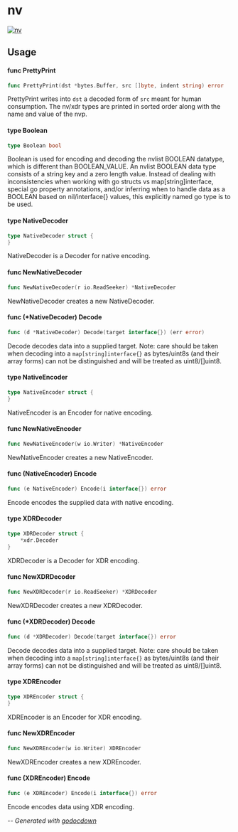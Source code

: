 # nv

[![nv](https://godoc.org/github.com/cerana/cerana/zfs/nv?status.png)](https://godoc.org/github.com/cerana/cerana/zfs/nv)



## Usage

#### func  PrettyPrint

```go
func PrettyPrint(dst *bytes.Buffer, src []byte, indent string) error
```
PrettyPrint writes into `dst` a decoded form of `src` meant for human
consumption. The nv/xdr types are printed in sorted order along with the name
and value of the nvp.

#### type Boolean

```go
type Boolean bool
```

Boolean is used for encoding and decoding the nvlist BOOLEAN datatype, which is
different than BOOLEAN_VALUE. An nvlist BOOLEAN data type consists of a string
key and a zero length value. Instead of dealing with inconsistencies when
working with go structs vs map[string]interface, special go property
annotations, and/or inferring when to handle data as a BOOLEAN based on
nil/interface{} values, this explicitly named go type is to be used.

#### type NativeDecoder

```go
type NativeDecoder struct {
}
```

NativeDecoder is a Decoder for native encoding.

#### func  NewNativeDecoder

```go
func NewNativeDecoder(r io.ReadSeeker) *NativeDecoder
```
NewNativeDecoder creates a new NativeDecoder.

#### func (*NativeDecoder) Decode

```go
func (d *NativeDecoder) Decode(target interface{}) (err error)
```
Decode decodes data into a supplied target. Note: care should be taken when
decoding into a `map[string]interface{}` as bytes/uint8s (and their array forms)
can not be distinguished and will be treated as uint8/[]uint8.

#### type NativeEncoder

```go
type NativeEncoder struct {
}
```

NativeEncoder is an Encoder for native encoding.

#### func  NewNativeEncoder

```go
func NewNativeEncoder(w io.Writer) *NativeEncoder
```
NewNativeEncoder creates a new NativeEncoder.

#### func (NativeEncoder) Encode

```go
func (e NativeEncoder) Encode(i interface{}) error
```
Encode encodes the supplied data with native encoding.

#### type XDRDecoder

```go
type XDRDecoder struct {
	*xdr.Decoder
}
```

XDRDecoder is a Decoder for XDR encoding.

#### func  NewXDRDecoder

```go
func NewXDRDecoder(r io.ReadSeeker) *XDRDecoder
```
NewXDRDecoder creates a new XDRDecoder.

#### func (*XDRDecoder) Decode

```go
func (d *XDRDecoder) Decode(target interface{}) error
```
Decode decodes data into a supplied target. Note: care should be taken when
decoding into a `map[string]interface{}` as bytes/uint8s (and their array forms)
can not be distinguished and will be treated as uint8/[]uint8.

#### type XDREncoder

```go
type XDREncoder struct {
}
```

XDREncoder is an Encoder for XDR encoding.

#### func  NewXDREncoder

```go
func NewXDREncoder(w io.Writer) XDREncoder
```
NewXDREncoder creates a new XDREncoder.

#### func (XDREncoder) Encode

```go
func (e XDREncoder) Encode(i interface{}) error
```
Encode encodes data using XDR encoding.

--
*Generated with [godocdown](https://github.com/robertkrimen/godocdown)*
